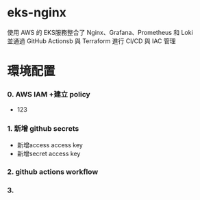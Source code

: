 # eks-nginx
使用 AWS 的 EKS服務整合了 Nginx、Grafana、Prometheus 和 Loki  
並通過 GitHub Actionsb 與 Terraform 進行 CI/CD 與 IAC 管理
# 環境配置
### 0. AWS IAM +建立 policy
   - 123
### 1. 新增 github secrets 
   - 新增access access key
   - 新增secret access key
   
### 2. github actions workflow
   
### 3. 
  
    
  

   

